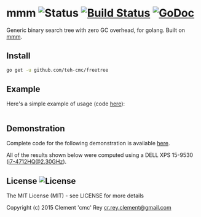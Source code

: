 # mmm ![Status](https://img.shields.io/badge/status-stable-green.svg?style=plastic) [![Build Status](http://img.shields.io/travis/teh-cmc/freetree.svg?style=plastic)](https://travis-ci.org/teh-cmc/freetree) [![GoDoc](http://img.shields.io/badge/go-documentation-blue.svg?style=plastic)](http://godoc.org/github.com/teh-cmc/freetree)

Generic binary search tree with zero GC overhead, for golang. Built on [mmm](https://github.com/teh-cmc/freetree).

## Install

```bash
go get -u github.com/teh-cmc/freetree
```

## Example

Here's a simple example of usage (code [here](examples/simple.go)):

```Go
```

## Demonstration

Complete code for the following demonstration is available [here](experiment/experiment.go).

All of the results shown below were computed using a DELL XPS 15-9530 (i7-4712HQ@2.30GHz).

## License ![License](https://img.shields.io/badge/license-MIT-blue.svg?style=plastic)

The MIT License (MIT) - see LICENSE for more details

Copyright (c) 2015	Clement 'cmc' Rey	<cr.rey.clement@gmail.com>
